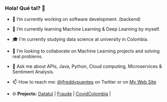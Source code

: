 ### Hola! Qué tal? 👋

<!--
**jfreddypuentes/jfreddypuentes** is a ✨ _special_ ✨ repository because its `README.md` (this file) appears on your GitHub profile.

Here are some ideas to get you started:

- 🔭 I’m currently working on ...
- 🌱 I’m currently learning ...
- 👯 I’m looking to collaborate on ...
- 🤔 I’m looking for help with ...
- 💬 Ask me about ...
- 📫 How to reach me: ...
- 😄 Pronouns: ...
- ⚡ Fun fact: ...
-->

- 🔭 I’m currently working on software development. (backend)
- 🌱 I’m currently learning Machine Learning & Deep Learning by myself.
- 🎓 I'm currently studying data science at university in Colombia.
- 👯 I’m looking to collaborate on Machine Learning projects and solving real problems.
- 💬 Ask me about APIs, Java, Python, Cloud computing, Microservices & Sentiment Analysis.
- 📫 How to reach me: [@jfreddypuentes](https://twitter.com/jfreddypuentes) on Twitter or on [My Web Site](https://whoisjhonpuentes.web.app/)

- 🌐  **Projects:** [Datatul](http://www.datatul.com) | [Fraude](http://fraude-720ad.firebaseapp.com) | [CovidColombia](https://covid19colombia.com) | 
